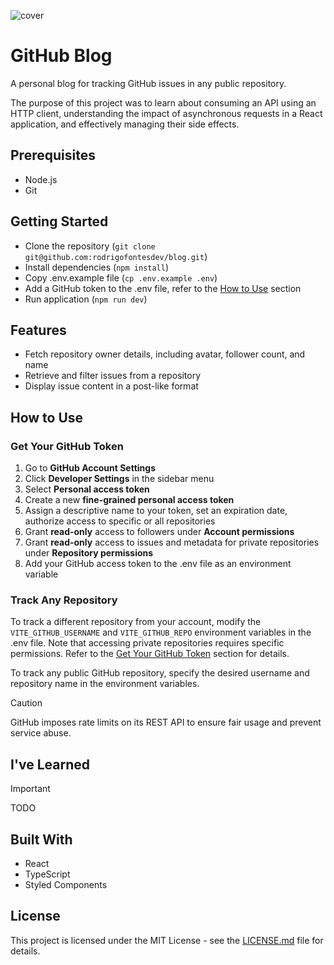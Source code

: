 ![cover](https://github.com/user-attachments/assets/0d97f88a-1928-4ed1-a096-4724f97f25a7)

# GitHub Blog

A personal blog for tracking GitHub issues in any public repository.

The purpose of this project was to learn about consuming an API using an HTTP client, understanding the impact of asynchronous requests in a React application, and effectively managing their side effects.

## Prerequisites

- Node.js
- Git

## Getting Started

- Clone the repository (`git clone git@github.com:rodrigofontesdev/blog.git`)
- Install dependencies (`npm install`)
- Copy .env.example file (`cp .env.example .env`)
- Add a GitHub token to the .env file, refer to the [How to Use](#how-to-use) section
- Run application (`npm run dev`)

## Features

- Fetch repository owner details, including avatar, follower count, and name
- Retrieve and filter issues from a repository
- Display issue content in a post-like format

## How to Use

### Get Your GitHub Token

1. Go to **GitHub Account Settings**
2. Click **Developer Settings** in the sidebar menu
3. Select **Personal access token**
4. Create a new **fine-grained personal access token**
5. Assign a descriptive name to your token, set an expiration date, authorize access to specific or all repositories
6. Grant **read-only** access to followers under **Account permissions**
7. Grant **read-only** access to issues and metadata for private repositories under **Repository permissions**
8. Add your GitHub access token to the .env file as an environment variable

### Track Any Repository

To track a different repository from your account, modify the `VITE_GITHUB_USERNAME` and `VITE_GITHUB_REPO` environment variables in the .env file. Note that accessing private repositories requires specific permissions. Refer to the [Get Your GitHub Token](#get-your-github-token) section for details.

To track any public GitHub repository, specify the desired username and repository name in the environment variables.

> [!CAUTION]
> GitHub imposes rate limits on its REST API to ensure fair usage and prevent service abuse.

## I've Learned

> [!IMPORTANT]
> TODO

## Built With

- React
- TypeScript
- Styled Components

## License

This project is licensed under the MIT License - see the [LICENSE.md](LICENSE) file for details.
